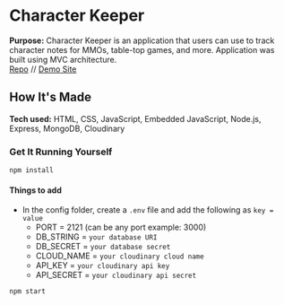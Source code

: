 # Character Keeper

**Purpose:** Character Keeper is an application that users can use to track character notes for MMOs, table-top games, and more. Application was built using MVC architecture. <br />
<a target="_blank" href="https://github.com/xcChinaxc/character-keeper">Repo</a> //
<a target="_blank" href="https://cr-character-keeper.herokuapp.com/">Demo Site</a>

## How It's Made

**Tech used:** HTML, CSS, JavaScript, Embedded JavaScript, Node.js, Express, MongoDB, Cloudinary <br />

### Get It Running Yourself

`npm install`

#### Things to add

- In the config folder, create a `.env` file and add the following as `key = value`
  - PORT = 2121 (can be any port example: 3000)
  - DB_STRING = `your database URI`
  - DB_SECRET = `your database secret`
  - CLOUD_NAME = `your cloudinary cloud name`
  - API_KEY = `your cloudinary api key`
  - API_SECRET = `your cloudinary api secret`

`npm start`
